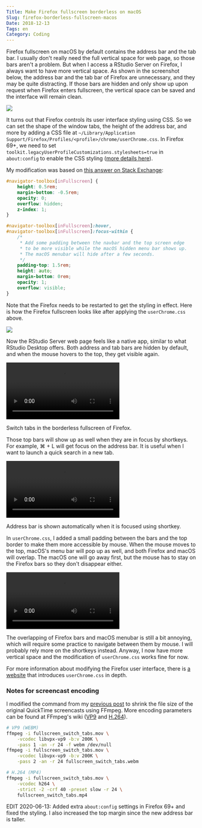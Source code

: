 ```yaml
---
Title: Make Firefox fullscreen borderless on macOS
Slug: firefox-borderless-fullscreen-macos
Date: 2018-12-13
Tags: en
Category: Coding
---
```


Firefox fullscreen on macOS by default contains the address bar and the tab bar. I usually don't really need the full vertical space for web page, so those bars aren't a problem. But when I access a RStudio Server on Firefox, I always want to have more vertical space. As shown in the screenshot below, the address bar and the tab bar of Firefox are unnecessary, and they may be quite distracting. If those bars are hidden and only show up upon request when Firefox enters fullscreen, the vertical space can be saved and the interface will remain clean.

<div class="figure">
  <img src="{attach}pics/rstudio_fullscreen.png">
  <p class="caption"></p>
</div>

It turns out that Firefox controls its user interface styling using CSS. So we can set the shape of the window tabs, the height of the address bar, and more by adding a CSS file at `~/Library/Application Support/Firefox/Profiles/<profile>/chrome/userChrome.css`. In Firefox 69+, we need to set `toolkit.legacyUserProfileCustomizations.stylesheets=true` in `about:config` to enable the CSS styling ([more details here][enable-firefox-css]).

My modification was based on [this answer on Stack Exchange][ext-sol]:

```css
#navigator-toolbox[inFullscreen] {
    height: 0.5rem;
    margin-bottom: -0.5rem;
    opacity: 0;
    overflow: hidden;
    z-index: 1;
}

#navigator-toolbox[inFullscreen]:hover,
#navigator-toolbox[inFullscreen]:focus-within {
    /*
     * Add some padding between the navbar and the top screen edge
     * to be more visible while the macOS hidden menu bar shows up.
     * The macOS menubar will hide after a few seconds.
     */
    padding-top: 1.5rem;
    height: auto;
    margin-bottom: 0rem;
    opacity: 1;
    overflow: visible;
}
```

[enable-firefox-css]: https://www.userchrome.org/how-create-userchrome-css.html
[ext-sol]: https://apple.stackexchange.com/a/313241

Note that the Firefox needs to be restarted to get the styling in effect. Here is how the Firefox fullscreen looks like after applying the `userChrome.css` above.

<div class="figure">
  <img src="{attach}pics/rstudio_fullscreen.modified.png">
</div>

Now the RStudio Server web page feels like a native app, similar to what RStudio Desktop offers. Both address and tab bars are hidden by default, and when the mouse hovers to the top, they get visible again.

<div class="figure">
  <video auto autoplay loop>
    <source src="{attach}pics/fullscreen_switch_tabs.webm" type="video/webm">
    <source src="{attach}pics/fullscreen_switch_tabs.mp4" type="video/mp4">
    Your browser doesn't support HTML5 video. You can still download the <a href="{attach}pics/fullscreen_switch_tabs.mp4">screencast</a> and view it locally.
  </video>
  <p class="caption">Switch tabs in the borderless fullscreen of Firefox.</p>
</div>

Those top bars will show up as well when they are in focus by shortkeys. For example, ⌘ + L will get focus on the address bar. It is useful when I want to launch a quick search in a new tab.

<div class="figure">
  <video controls>
    <source src="{attach}pics/fullscreen_focus.webm" type="video/webm">
    <source src="{attach}pics/fullscreen_focus.mp4" type="video/mp4">
    Your browser doesn't support HTML5 video. You can still download the <a href="{attach}pics/fullscreen_focus.mp4">screencast</a> and view it locally.
  </video>
  <p class="caption">Address bar is shown automatically when it is focused using shortkey.</p>
</div>

In `userChrome.css`, I added a small padding between the bars and the top border to make them more accessible by mouse. When the mouse moves to the top, macOS's menu bar will pop up as well, and both Firefox and macOS will overlap. The macOS one will go away first, but the mouse has to stay on the Firefox bars so they don't disappear either.

<div class="figure">
  <video controls>
    <source src="{attach}pics/fullscreen_hover_for_menubar.webm" type="video/webm">
    <source src="{attach}pics/fullscreen_hover_for_menubar.mp4" type="video/mp4">
    Your browser doesn't support HTML5 video. You can still download the <a href="{attach}pics/fullscreen_hover_for_menubar.mp4">screencast</a> and view it locally.
  </video>
</div>

The overlapping of Firefox bars and macOS menubar is still a bit annoying, which will require some practice to navigate between them by mouse. I will probably rely more on the shortkeys instead. Anyway, I now have more vertical space and the modification of `userChrome.css` works fine for now.

For more information about modifying the Firefox user interface, there is [a website](https://www.userchrome.org/) that introduces `userChrome.css` in depth.


### Notes for screencast encoding
I modified the command from my [previous post][notebook-progressbar-post] to shrink the file size of the original QuickTime screencasts using FFmpeg. More encoding parameters can be found at FFmpeg's wiki ([VP9] and [H.264]).

```bash
# VP9 (WEBM)
ffmpeg -i fullscreen_switch_tabs.mov \
    -vcodec libvpx-vp9 -b:v 200K \
    -pass 1 -an -r 24 -f webm /dev/null
ffmpeg -i fullscreen_switch_tabs.mov \
    -vcodec libvpx-vp9 -b:v 200K \
    -pass 2 -an -r 24 fullscreen_switch_tabs.webm

# H.264 (MP4)
ffmpeg -i fullscreen_switch_tabs.mov \
    -vcodec h264 \
    -strict -2 -crf 40 -preset slow -r 24 \
    fullscreen_switch_tabs.mp4
```

[notebook-progressbar-post]: {filename}../2016-03/0323_notebook_progressbar.md
[VP9]: https://trac.ffmpeg.org/wiki/Encode/VP9
[H.264]: https://trac.ffmpeg.org/wiki/Encode/H.264

EDIT 2020-06-13: Added extra `about:config` settings in Firefox 69+ and fixed the styling. I also increased the top margin since the new address bar is taller.
